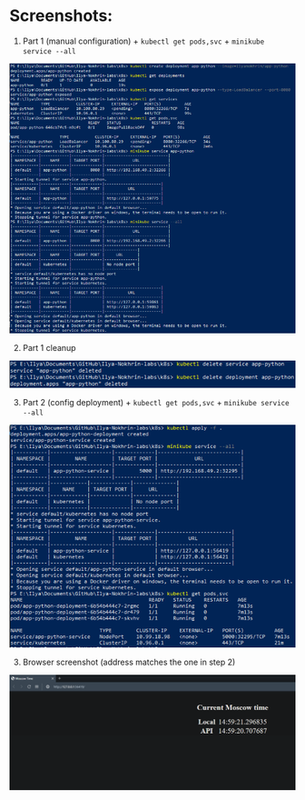 # Screenshots:

1. Part 1 (manual configuration) + `kubectl get pods,svc` + `minikube service --all`

![Part1](../images/lab9_part1.png)

2. Part 1 cleanup

![Part1Cleanup](../images/lab9_part1_cleanup.png)

3. Part 2 (config deployment) + `kubectl get pods,svc` + `minikube service --all`

![Part2](../images/lab9_part2.png)

3. Browser screenshot (address matches the one in step 2)

![Browser](../images/lab9_browser_screenshot.png)
